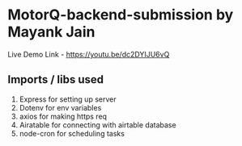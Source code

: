 # MotorQ-backend-submission by Mayank Jain

Live Demo Link - https://youtu.be/dc2DYIJU6vQ

## Imports / libs used
1. Express for setting up server
2. Dotenv for env variables
3. axios for making https req
4. Airatable for connecting with airtable database
5. node-cron for scheduling tasks

